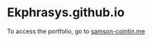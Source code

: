 # Ekphrasys.github.io

To access the portfolio, go to [samson-cointin.me](https://samson-cointin.me)